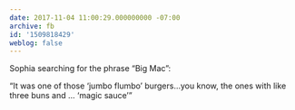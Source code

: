 ```yaml
---
date: 2017-11-04 11:00:29.000000000 -07:00
archive: fb
id: '1509818429'
weblog: false
---
```


Sophia searching for the phrase “Big Mac”:

“It was one of those ‘jumbo flumbo’ burgers...you know, the ones with like three buns and ... ‘magic sauce’”
